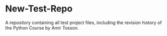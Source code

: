 # New-Test-Repo
A repository containing all test project files, including the revision history of the Python Course by Amir Tosson.
